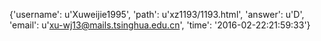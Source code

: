 {'username': u'Xuweijie1995', 'path': u'xz1193/1193.html', 'answer': u'D', 'email': u'xu-wj13@mails.tsinghua.edu.cn', 'time': '2016-02-22:21:59:33'}